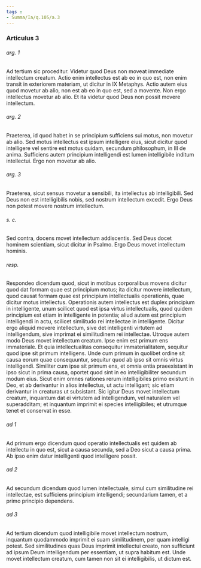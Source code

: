 ```yaml
---
tags : 
- Summa/Ia/q.105/a.3
---
```


### Articulus 3

###### arg. 1
Ad tertium sic proceditur. Videtur quod Deus non moveat immediate intellectum creatum. Actio enim intellectus est ab eo in quo est, non enim transit in exteriorem materiam, ut dicitur in IX Metaphys. Actio autem eius quod movetur ab alio, non est ab eo in quo est, sed a movente. Non ergo intellectus movetur ab alio. Et ita videtur quod Deus non possit movere intellectum.

###### arg. 2
Praeterea, id quod habet in se principium sufficiens sui motus, non movetur ab alio. Sed motus intellectus est ipsum intelligere eius, sicut dicitur quod intelligere vel sentire est motus quidam, secundum philosophum, in III de anima. Sufficiens autem principium intelligendi est lumen intelligibile inditum intellectui. Ergo non movetur ab alio.

###### arg. 3
Praeterea, sicut sensus movetur a sensibili, ita intellectus ab intelligibili. Sed Deus non est intelligibilis nobis, sed nostrum intellectum excedit. Ergo Deus non potest movere nostrum intellectum.

###### s. c.
Sed contra, docens movet intellectum addiscentis. Sed Deus docet hominem scientiam, sicut dicitur in Psalmo. Ergo Deus movet intellectum hominis.

###### resp.
Respondeo dicendum quod, sicut in motibus corporalibus movens dicitur quod dat formam quae est principium motus; ita dicitur movere intellectum, quod causat formam quae est principium intellectualis operationis, quae dicitur motus intellectus. Operationis autem intellectus est duplex principium in intelligente, unum scilicet quod est ipsa virtus intellectualis, quod quidem principium est etiam in intelligente in potentia; aliud autem est principium intelligendi in actu, scilicet similitudo rei intellectae in intelligente. Dicitur ergo aliquid movere intellectum, sive det intelligenti virtutem ad intelligendum, sive imprimat ei similitudinem rei intellectae. Utroque autem modo Deus movet intellectum creatum. Ipse enim est primum ens immateriale. Et quia intellectualitas consequitur immaterialitatem, sequitur quod ipse sit primum intelligens. Unde cum primum in quolibet ordine sit causa eorum quae consequuntur, sequitur quod ab ipso sit omnis virtus intelligendi. Similiter cum ipse sit primum ens, et omnia entia praeexistant in ipso sicut in prima causa, oportet quod sint in eo intelligibiliter secundum modum eius. Sicut enim omnes rationes rerum intelligibiles primo existunt in Deo, et ab derivantur in alios intellectus, ut actu intelligant; sic etiam derivantur in creaturas ut subsistant. Sic igitur Deus movet intellectum creatum, inquantum dat ei virtutem ad intelligendum, vel naturalem vel superadditam; et inquantum imprimit ei species intelligibiles; et utrumque tenet et conservat in esse.

###### ad 1
Ad primum ergo dicendum quod operatio intellectualis est quidem ab intellectu in quo est, sicut a causa secunda, sed a Deo sicut a causa prima. Ab ipso enim datur intelligenti quod intelligere possit.

###### ad 2
Ad secundum dicendum quod lumen intellectuale, simul cum similitudine rei intellectae, est sufficiens principium intelligendi; secundarium tamen, et a primo principio dependens.

###### ad 3
Ad tertium dicendum quod intelligibile movet intellectum nostrum, inquantum quodammodo imprimit ei suam similitudinem, per quam intelligi potest. Sed similitudines quas Deus imprimit intellectui creato, non sufficiunt ad ipsum Deum intelligendum per essentiam, ut supra habitum est. Unde movet intellectum creatum, cum tamen non sit ei intelligibilis, ut dictum est.

